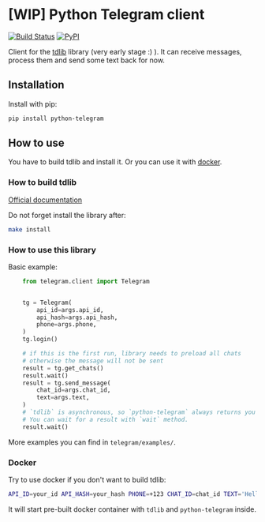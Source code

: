 # [WIP] Python Telegram client

[![Build Status](https://travis-ci.org/alexander-akhmetov/python-telegram.svg?branch=master)](https://travis-ci.org/alexander-akhmetov/python-telegram)
[![PyPI](https://img.shields.io/pypi/v/python-telegram.svg)](https://pypi.python.org/pypi/python-telegram)

Client for the [tdlib](https://github.com/tdlib/td) library (very early stage :) ).
It can receive messages, process them and send some text back for now.

## Installation

Install with pip:

```sh
pip install python-telegram
```

## How to use

You have to build tdlib and install it. Or you can use it with [docker](https://github.com/alexander-akhmetov/tdlib-docker).

### How to build tdlib

[Official documentation](https://github.com/tdlib/td#building)

Do not forget install the library after:

```sh
make install
```

### How to use this library

Basic example:

```python
    from telegram.client import Telegram


    tg = Telegram(
        api_id=args.api_id,
        api_hash=args.api_hash,
        phone=args.phone,
    )
    tg.login()

    # if this is the first run, library needs to preload all chats
    # otherwise the message will not be sent
    result = tg.get_chats()
    result.wait()
    result = tg.send_message(
        chat_id=args.chat_id,
        text=args.text,
    )
    # `tdlib` is asynchronous, so `python-telegram` always returns you an `AsyncResult` object.
    # You can wait for a result with `wait` method.
    result.wait()
```

More examples you can find in `telegram/examples/`.


### Docker

Try to use docker if you don't want to build tdlib:

```sh
API_ID=your_id API_HASH=your_hash PHONE=+123 CHAT_ID=chat_id TEXT='Hello world' make docker-send-message
```

It will start pre-built docker container with `tdlib` and `python-telegram` inside.
